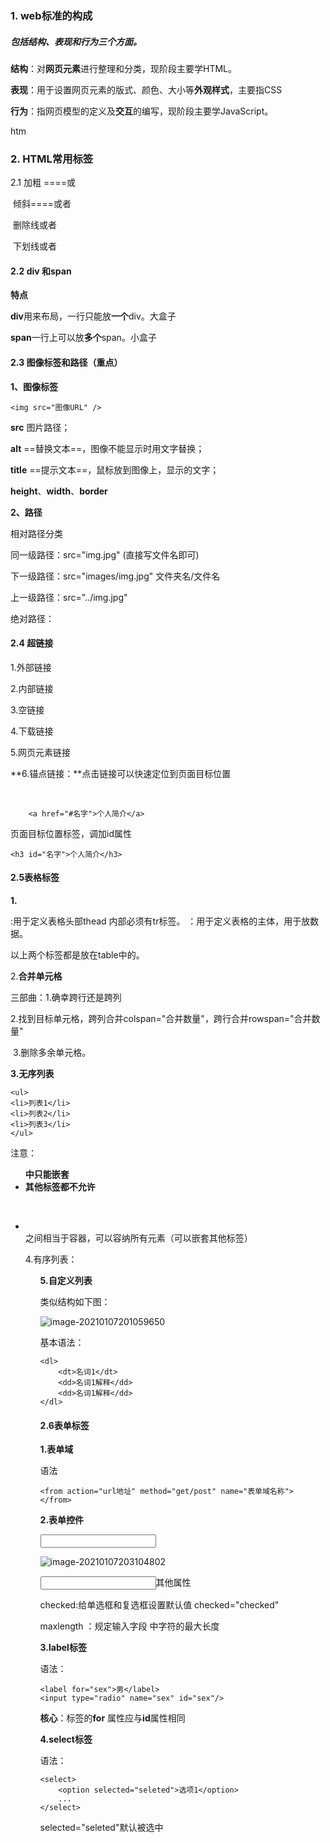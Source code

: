 

### 1. web标准的构成

##### 包括**结构**、**表现**和**行为**三个方面。

**结构**：对**网页元素**进行整理和分类，现阶段主要学HTML。

**表现**：用于设置网页元素的版式、颜色、大小等**外观样式**，主要指CSS

**行为**：指网页模型的定义及**交互**的编写，现阶段主要学JavaScript。

htm

### 2. HTML常用标签

2.1 加粗 ==<strong></strong>==或<b></b>

​	倾斜==<em></em>==或者<i></i>

​	删除线<del></del>或者 <s></s>

​	下划线<ins></ins>或者<u></u>

#### 2.2 **div** 和**span**

**特点**

**div**用来布局，一行只能放**一个**div。大盒子

**span**一行上可以放**多个**span。小盒子

#### 2.3 图像标签和路径（重点）

**1、图像标签**

```
<img src="图像URL" />
```

**src** 图片路径；

**alt**  ==替换文本==，图像不能显示时用文字替换；

**title** ==提示文本==，鼠标放到图像上，显示的文字；

**height**、**width**、**border**

**2、路径**

相对路径分类

同一级路径：src="img.jpg"	(直接写文件名即可)

下一级路径：src="images/img.jpg"	文件夹名/文件名

上一级路径：src="../img.jpg"	

绝对路径：

#### 2.4 超链接

1.外部链接

2.内部链接

3.空链接

4.下载链接

5.网页元素链接

**6.锚点链接：**点击链接可以快速定位到页面目标位置

​	

```
	<a href="#名字">个人简介</a>
```

页面目标位置标签，调加id属性 	

```
<h3 id="名字">个人简介</h3>
```



#### 2.5表格标签

**1.**

<thead>:用于定义表格头部thead 内部必须有tr标签。

<tbody>：用于定义表格的主体，用于放数据。

以上两个标签都是放在table中的。

2.**合并单元格**

三部曲：1.确幸跨行还是跨列

​				2.找到目标单元格，跨列合并colspan="合并数量"，跨行合并rowspan="合并数量"

​				3.删除多余单元格。

**3.无序列表**

```
<ul>
<li>列表1</li>
<li>列表2</li>
<li>列表3</li>
</ul>
```

注意：**<ul>中只能嵌套<li> 其他标签都不允许**

​			<li></li>之间相当于容器，可以容纳所有元素（可以嵌套其他标签）



4.有序列表：<ol>



**5.自定义列表**

类似结构如下图：

![image-20210107201059650](C:\Users\谢辉\AppData\Roaming\Typora\typora-user-images\image-20210107201059650.png)

基本语法：

```
<dl>
    <dt>名词1</dt>
    <dd>名词1解释</dd>
    <dd>名词1解释</dd>
</dl>
```

#### 2.6表单标签

**1.表单域**

语法

```
<from action="url地址" method="get/post" name="表单域名称">
</from>
```

**2.表单控件**

<input type="属性值">

![image-20210107203104802](C:\Users\谢辉\AppData\Roaming\Typora\typora-user-images\image-20210107203104802.png)

<input>其他属性

checked:给单选框和复选框设置默认值	checked="checked"

maxlength ：规定输入字段 中字符的最大长度

**3.label标签**

语法：

```
<label for="sex">男</label>
<input type="radio" name="sex" id="sex"/>
```

**核心**：<label>标签的**for** 属性应与**id**属性相同

**4.select标签**

语法：

```
<select>
	<option selected="seleted">选项1</option>
	...
</select>
```

selected="seleted"默认被选中